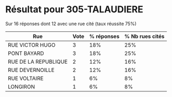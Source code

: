 # Résultat pour 305-TALAUDIERE

Sur 16 réponses dont 12 avec une rue cité (taux réussite 75%)

| Rue | Vote | % réponses | % Nb rues cités|
|-----|------|------------|----------------|
| RUE VICTOR HUGO | 3 | 18% | 25%|
| PONT BAYARD | 3 | 18% | 25%|
| RUE DE LA REPUBLIQUE | 2 | 12% | 16%|
| RUE DEVERNOILLE | 2 | 12% | 16%|
| RUE VOLTAIRE | 1 | 6% | 8%|
| LONGIRON | 1 | 6% | 8%|
